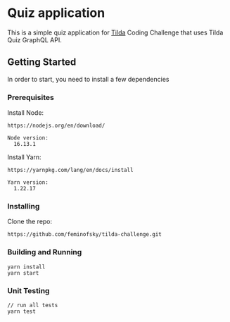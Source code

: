 # Quiz application

This is a simple quiz application for [Tilda](https://www.tilda.de/) Coding Challenge that uses Tilda Quiz GraphQL API.


## Getting Started

In order to start, you need to install a few dependencies


### Prerequisites

Install Node:

```
https://nodejs.org/en/download/

Node version: 
  16.13.1

```

Install Yarn:

```
https://yarnpkg.com/lang/en/docs/install

Yarn version: 
  1.22.17
```

### Installing    


Clone the repo:

```
https://github.com/feminofsky/tilda-challenge.git
```

### Building and Running
```
yarn install
yarn start
```

### Unit Testing
```
// run all tests
yarn test
```